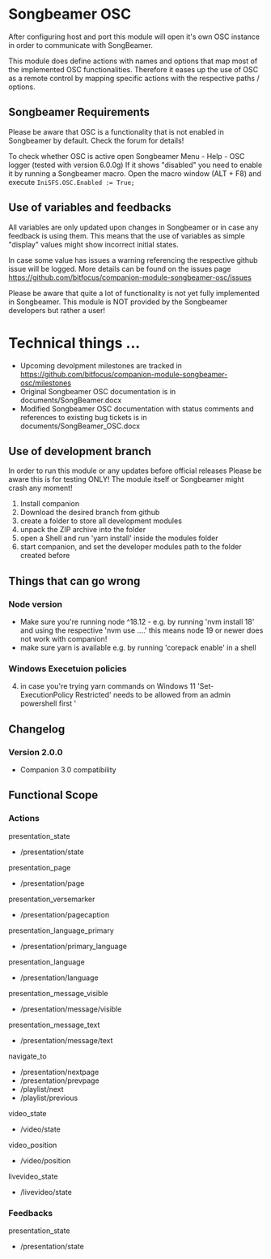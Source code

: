 # Songbeamer OSC

After configuring host and port this module will open it's own OSC instance in order to communicate with SongBeamer.

This module does define actions with names and options that map most of the implemented OSC functionalities. Therefore it eases up the use of OSC as a remote control by mapping specific actions with the respective paths / options.

## Songbeamer Requirements

Please be aware that OSC is a functionality that is not enabled in Songbeamer by default. Check the forum for details!

To check whether OSC is active open Songbeamer Menu - Help - OSC logger (tested with version 6.0.0g)
If it shows "disabled" you need to enable it by running a Songbeamer macro.
Open the macro window (ALT + F8) and execute
`IniSFS.OSC.Enabled := True;`

## Use of variables and feedbacks

All variables are only updated upon changes in Songbeamer or in case any feedback is using them.
This means that the use of variables as simple "display" values might show incorrect initial states.

In case some value has issues a warning referencing the respective github issue will be logged.
More details can be found on the issues page https://github.com/bitfocus/companion-module-songbeamer-osc/issues

Please be aware that quite a lot of functionality is not yet fully implemented in Songbeamer.
This module is NOT provided by the Songbeamer developers but rather a user!

# Technical things ...

- Upcoming devolpment milestones are tracked in https://github.com/bitfocus/companion-module-songbeamer-osc/milestones
- Original Songbeamer OSC documentation is in documents/SongBeamer.docx
- Modified Songbeamer OSC documentation with status comments and references to existing bug tickets is in documents/SongBeamer_OSC.docx

## Use of development branch

In order to run this module or any updates before official releases
Please be aware this is for testing ONLY!
The module itself or Songbeamer might crash any moment!

1. Install companion
2. Download the desired branch from github
3. create a folder to store all development modules
4. unpack the ZIP archive into the folder
5. open a Shell and run 'yarn install' inside the modules folder
6. start companion, and set the developer modules path to the folder created before

## Things that can go wrong

### Node version

- Make sure you're running node ^18.12 - e.g. by running 'nvm install 18' and using the respective 'nvm use ....' this means node 19 or newer does not work with companion!
- make sure yarn is available e.g. by running 'corepack enable' in a shell

### Windows Execetuion policies

4. in case you're trying yarn commands on Windows 11 'Set-ExecutionPolicy Restricted' needs to be allowed from an admin powershell first '

## Changelog

### Version 2.0.0

- Companion 3.0 compatibility

## Functional Scope

### Actions

presentation_state

- /presentation/state

presentation_page

- /presentation/page

presentation_versemarker

- /presentation/pagecaption

presentation_language_primary

- /presentation/primary_language

presentation_language

- /presentation/language

presentation_message_visible

- /presentation/message/visible

presentation_message_text

- /presentation/message/text

navigate_to

- /presentation/nextpage
- /presentation/prevpage
- /playlist/next
- /playlist/previous

video_state

- /video/state

video_position

- /video/position

livevideo_state

- /livevideo/state

### Feedbacks

presentation_state

- /presentation/state
